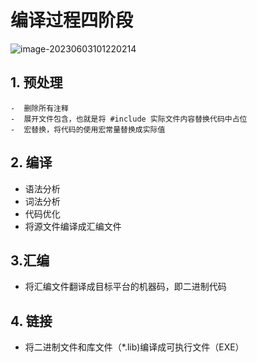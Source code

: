 # 编译过程四阶段
![image-20230603101220214](https://zlgan-blog.oss-cn-shenzhen.aliyuncs.com/image-20230603101220214.png)

## 1. 预处理

	-  删除所有注释
	-  展开文件包含，也就是将 #include 实际文件内容替换代码中占位
	-  宏替换，将代码的使用宏常量替换成实际值

## 2. 编译

- 语法分析
- 词法分析
- 代码优化
- 将源文件编译成汇编文件

## 3.汇编

- 将汇编文件翻译成目标平台的机器码，即二进制代码

## 4. 链接

- 将二进制文件和库文件（*.lib)编译成可执行文件（EXE）